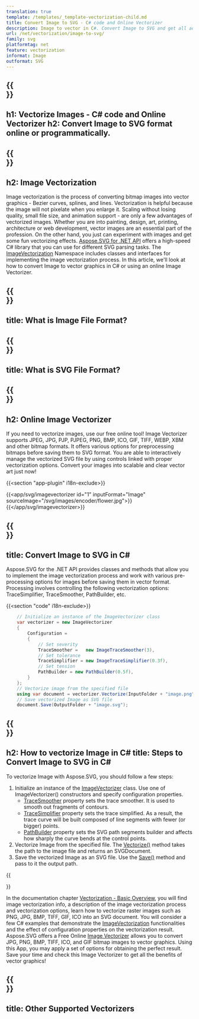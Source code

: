 ```yaml
---
translation: true
template: /templates/_template-vectorization-child.md
title: Convert Image to SVG - C# code and Online Vectorizer 
description: Image to vector in C#. Convert Image to SVG and get all advantages of vector graphics. Try Online Image Vectorizer for free!
url: /net/vectorization/image-to-svg/
family: svg
platformtag: net
feature: vectorization
informat: Image
outformat: SVG
---
```


{{<section banner>}}
---
h1: Vectorize Images - C# code and Online Vectorizer
h2: Convert Image to SVG format online or programmatically.
---

{{<section overview>}}
---
h2: Image Vectorization
---

Image vectorization is the process of converting bitmap images into vector graphics - Bezier curves, splines, and lines. Vectorization is helpful because the image will not pixelate when you enlarge it. Scaling without losing quality, small file size, and animation support - are only a few advantages of vectorized images. Whether you are into painting, design, art, printing, architecture or web development, vector images are an essential part of the profession. On the other hand, you just can experiment with images and get some fun vectorizing effects. [Aspose.SVG for .NET API](https://products.aspose.com/svg/{{lang.url-fragment}}net/) offers a high-speed C# library that you can use for different SVG parsing tasks. The [ImageVectorization](https://reference.aspose.com/svg/net/aspose.svg.imagevectorization/) Namespace includes classes and interfaces for implementing the image vectorization process. In this article, we'll look at how to convert Image to vector graphics in C# or using an online Image Vectorizer.

{{<section input-file>}}
---
title: What is Image File Format?
---

{{<section output-file>}}
---
title: What is SVG File Format?
---

{{<section plagin-text>}}
---
h2: Online Image Vectorizer
---

If you need to vectorize images, use our free online tool! Image Vectorizer supports JPEG, JPG, PJP, PJPEG, PNG, BMP, ICO, GIF, TIFF, WEBP, XBM and other bitmap formats. It offers various options for preprocessing bitmaps before saving them to SVG format. You are able to interactively manage the vectorized SVG file by using controls linked with proper vectorization options. Convert your images into scalable and clear vector art just now!

{{<section "app-plugin" i18n-exclude>}}

{{<app/svg/imagevectorizer id="1" inputFormat="Image" sourceImage="/svg/images/encoder/flower.jpg">}}{{</app/svg/imagevectorizer>}} 

{{<section code-text>}}
---
title: Convert Image to SVG in C#
---

Aspose.SVG for the .NET API provides classes and methods that allow you to implement the image vectorization process and work with various pre-processing options for images before saving them in vector format. Processing involves controlling the following vectorization options: TraceSimplifier, TraceSmoother, PathBuilder, etc.

{{<section "code" i18n-exclude>}}

```cs       
	// Initialize an instance of the ImageVectorizer class
    var vectorizer = new ImageVectorizer
    {
        Configuration = 
		{
			// Set severity
			TraceSmoother =   new ImageTraceSmoother(3),
			// Set tolerance
			TraceSimplifier = new ImageTraceSimplifier(0.3f),
			// Set tension
        	PathBuilder = new PathBuilder(0.5f),
		}
    };
    // Vectorize image from the specified file
	using var document = vectorizer.Vectorize(InputFolder + "image.png");
    // Save vectorized Image as SVG file 
	document.Save(OutputFolder + "image.svg");
```

{{<section steps>}}
---
h2: How to vectorize Image in C#
title: Steps to Convert Image to SVG in C#
---

To vectorize Image with Aspose.SVG, you should follow a few steps:

1. Initialize an instance of the [ImageVectorizer](https://reference.aspose.com/svg/net/aspose.svg.imagevectorization/imagevectorizer/) class. Use one of ImageVectorizer() constructors and specify configuration properties.
    - [TraceSmoother](https://reference.aspose.com/svg/net/aspose.svg.imagevectorization/imagevectorizerconfiguration/tracesmoother/) property sets the trace smoother. It is used to smooth out fragments of contours. 
    - [TraceSimplifier](https://reference.aspose.com/svg/net/aspose.svg.imagevectorization/imagevectorizerconfiguration/tracesimplifier/) property sets the trace simplified. As a result, the trace curve will be built composed of line segments with fewer (or bigger) points.
    - [PathBuilder](https://reference.aspose.com/svg/net/aspose.svg.imagevectorization/imagevectorizerconfiguration/pathbuilder/) property sets the SVG path segments builder and affects how sharply the curve bends at the control points.
1. Vectorize Image from the specified file. The [Vectorize()](https://reference.aspose.com/svg/net/aspose.svg.imagevectorization/imagevectorizer/vectorize/) method takes the path to the image file and returns an SVGDocument.
1. Save the vectorized Image as an SVG file. Use the [Save()](https://reference.aspose.com/svg/net/aspose.svg/svgdocument/save/#save_6) method and pass to it the output path.

{{<section documentation>}}

In the documentation chapter <a href="https://docs.aspose.com/svg/net/how-to-work-with-aspose-svg-api/vectorization/" target="_blank">Vectorization - Basic Overview</a>, you will find image vectorization info, a description of the image vectorization process and vectorization options, learn how to vectorize raster images such as PNG, JPG, BMP, TIFF, GIF, ICO into an SVG document. You will consider a few C# examples that demonstrate the [ImageVectorization](https://reference.aspose.com/svg/net/aspose.svg.imagevectorization/) functionalities and the effect of configuration properties on the vectorization result.<br>
Aspose.SVG offers a Free Online [Image Vectorizer](https://products.aspose.app/svg/image-vectorization) allows you to convert JPG, PNG, BMP, TIFF, ICO, and GIF bitmap images to vector graphics. Using this App, you may apply a set of options for obtaining the perfect result. Save your time and check this Image Vectorizer to get all the benefits of vector graphics!

{{<section other-vectorizers>}}
---
title: Other Supported Vectorizers
---
